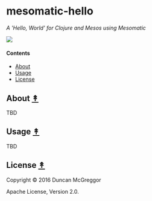# mesomatic-hello

*A 'Hello, World' for Clojure and Mesos using Mesomatic*

[![][mesos-logo]][mesos-logo-large]

[mesos-logo]: resources/images/Apache-Mesos-logo-x250.png
[mesos-logo-large]: resources/images/Apache-Mesos-logo-x1000.png


#### Contents

* [About](#about-)
* [Usage](#usage-)
* [License](#license-)

## About [&#x219F;](#contents)

TBD


## Usage [&#x219F;](#contents)

TBD

## License [&#x219F;](#contents)

Copyright © 2016 Duncan McGreggor

Apache License, Version 2.0.
